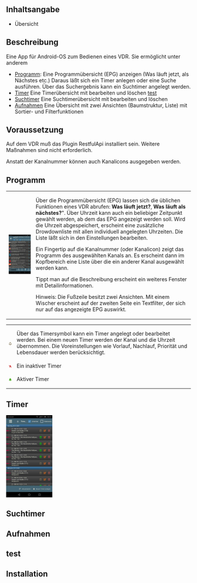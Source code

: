 ## Inhaltsangabe

* Übersicht

## Beschreibung
Eine App für Android-OS zum Bedienen eines VDR. Sie ermöglicht unter anderem
* [Programm](#programm): Eine Programmübersicht (EPG) anzeigen (Was läuft jetzt, als Nächstes etc.) Daraus läßt sich ein Timer anlegen oder eine Suche ausführen. Über das Suchergebnis kann ein Suchtimer angelegt werden.
* [Timer](#timer) Eine Timerübersicht mit bearbeiten und löschen [test](#test)
* [Suchtimer](#suchtimer) Eine Suchtimerübersicht mit bearbeiten und löschen
* [Aufnahmen](#aufnahmen) Eine Übersicht mit zwei Ansichten (Baumstruktur, Liste) mit Sortier- und Filterfunktionen 

## Voraussetzung

Auf dem VDR muß das Plugin RestfulApi installiert sein. Weitere Maßnahmen sind nicht erforderlich. 

Anstatt der Kanalnummer können auch Kanalicons ausgegeben werden. 

## Programm

<table>
  <tr>
    <td>
    <img src=".images/programm.jpg">
    </td>
    <td>
      <p>Über die Programmübersicht (EPG) lassen sich die üblichen Funktionen eines VDR abrufen: <b>Was läuft jetzt?</b>, <b>Was läuft als nächstes?</b>". Über Uhrzeit kann auch ein beliebiger Zeitpunkt gewählt werden, ab dem das EPG angezeigt werden soll. Wird die Uhrzeit abgespeichert, erscheint eine zusätzliche Drowdownliste mit allen individuell angelegten Uhrzeiten. Die Liste läßt sich in den Einstellungen bearbeiten. 
      </p>
      <p>Ein Fingertip auf die Kanalnummer (oder Kanalicon) zeigt das Programm des ausgewählten Kanals an. Es erscheint dann im Kopfbereich eine Liste über die ein anderer Kanal ausgewählt werden kann.</p> 
      <p>
        Tippt man auf die Beschreibung erscheint ein weiteres Fenster mit Detailinformationen.
      </p>
      <p>
        Hinweis: Die Fußzeile besitzt zwei Ansichten. Mit einem Wischer erscheint auf der zweiten Seite ein Textfilter, der sich nur auf das angezeigte EPG auswirkt.
      </p>
    </td>
  </tr>
</table>
      
<table>
  <tr>
    <td>
      <img src=".images/timer.png">
     </td>
     <td><p>Über das Timersymbol kann ein Timer angelegt oder bearbeitet werden. Bei einem neuen Timer werden der Kanal und die Uhrzeit übernommen. Die Voreinstellungen wie Vorlauf, Nachlauf, Priorität und Lebensdauer werden berücksichtigt.</p>
    </td>
    </tr>
  <tr>
    <td>
      <img src=".images/timer-inactive.png">
     </td>
    <td>Ein inaktiver Timer</td>
    <tr>
      <td>
      <img src=".images/timer-active.png">
     </td>
    <td>
      <p>Aktiver Timer</p>
    </td>
        </tr>
</table>

  
## Timer
<img src=".images/timerliste.jpg" width=25%>

## Suchtimer
## Aufnahmen
## test
## Installation
